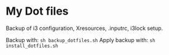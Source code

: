 # My Dot files

Backup of i3 configuration, Xresources, .inputrc, i3lock setup.

Backup with: `sh backup_dotfiles.sh`
Apply backup with: `sh install_dotfiles.sh`
